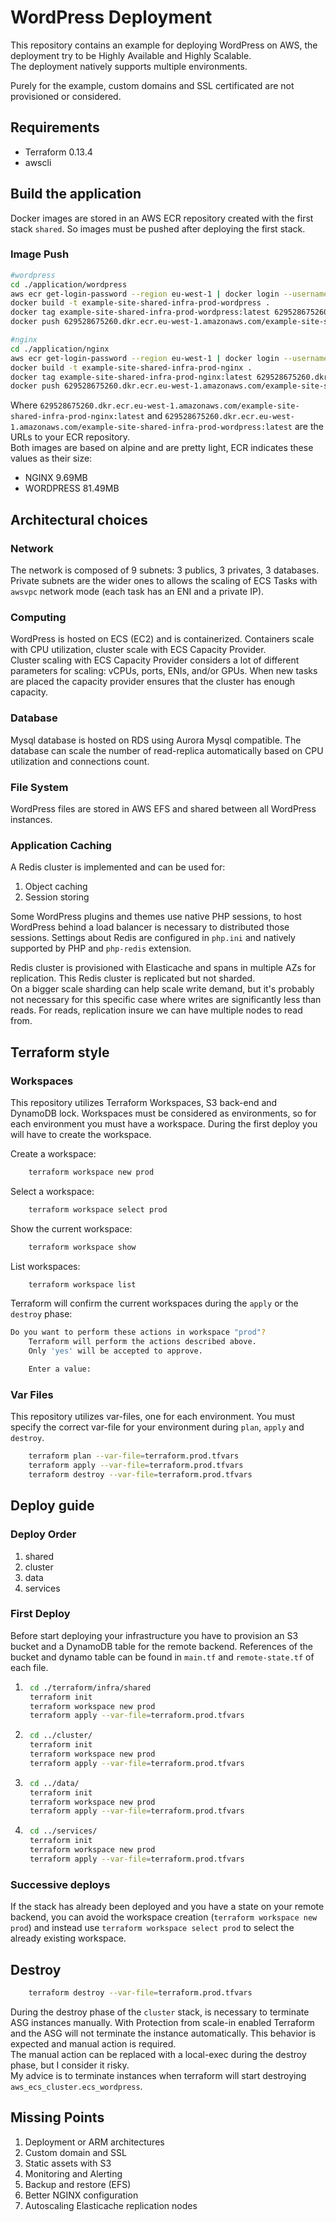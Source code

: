 # WordPress Deployment

This repository contains an example for deploying WordPress on AWS, the deployment try to be Highly Available and Highly Scalable.  
The deployment natively supports multiple environments.  

Purely for the example, custom domains and SSL certificated are not provisioned or considered.

## Requirements

- Terraform 0.13.4
- awscli

## Build the application

Docker images are stored in an AWS ECR repository created with the first stack `shared`. So images must be pushed after deploying the first stack.

### Image Push

```bash
#wordpress
cd ./application/wordpress
aws ecr get-login-password --region eu-west-1 | docker login --username AWS --password-stdin 629528675260.dkr.ecr.eu-west-1.amazonaws.com
docker build -t example-site-shared-infra-prod-wordpress .
docker tag example-site-shared-infra-prod-wordpress:latest 629528675260.dkr.ecr.eu-west-1.amazonaws.com/example-site-shared-infra-prod-wordpress:latest
docker push 629528675260.dkr.ecr.eu-west-1.amazonaws.com/example-site-shared-infra-prod-wordpress:latest

#nginx
cd ./application/nginx
aws ecr get-login-password --region eu-west-1 | docker login --username AWS --password-stdin 629528675260.dkr.ecr.eu-west-1.amazonaws.com
docker build -t example-site-shared-infra-prod-nginx .
docker tag example-site-shared-infra-prod-nginx:latest 629528675260.dkr.ecr.eu-west-1.amazonaws.com/example-site-shared-infra-prod-nginx:latest
docker push 629528675260.dkr.ecr.eu-west-1.amazonaws.com/example-site-shared-infra-prod-nginx:latest
```

Where `629528675260.dkr.ecr.eu-west-1.amazonaws.com/example-site-shared-infra-prod-nginx:latest` and `629528675260.dkr.ecr.eu-west-1.amazonaws.com/example-site-shared-infra-prod-wordpress:latest` are the URLs to your ECR repository.  
Both images are based on alpine and are pretty light, ECR indicates these values as their size:  

- NGINX 9.69MB
- WORDPRESS 81.49MB

## Architectural choices

### Network

The network is composed of 9 subnets: 3 publics, 3 privates, 3 databases. Private subnets are the wider ones to allows the scaling of ECS Tasks with `awsvpc`
network mode (each task has an ENI and a private IP).  

### Computing

WordPress is hosted on ECS (EC2) and is containerized. Containers scale with CPU utilization, cluster scale with ECS Capacity Provider.  
Cluster scaling with ECS Capacity Provider considers a lot of different parameters for scaling: vCPUs, ports, ENIs, and/or GPUs. When new tasks are placed the capacity provider
ensures that the cluster has enough capacity.

### Database

Mysql database is hosted on RDS using Aurora Mysql compatible. The database can scale the number of read-replica automatically based on CPU utilization and connections count.

### File System

WordPress files are stored in AWS EFS and shared between all WordPress instances.

### Application Caching

A Redis cluster is implemented and can be used for:

1. Object caching
2. Session storing

Some WordPress plugins and themes use native PHP sessions, to host WordPress behind a load balancer is necessary to distributed those sessions.
Settings about Redis are configured in `php.ini` and natively supported by PHP and `php-redis` extension.  

Redis cluster is provisioned with Elasticache and spans in multiple AZs for replication. This Redis cluster is replicated but not sharded.  
On a bigger scale sharding can help scale write demand, but it's probably not necessary for this specific case where writes are significantly less than reads.
For reads, replication insure we can have multiple nodes to read from.  

## Terraform style

### Workspaces

This repository utilizes Terraform Workspaces, S3 back-end and DynamoDB lock. Workspaces must be considered as environments, so for each environment you must have a workspace.
During the first deploy you will have to create the workspace.  

Create a workspace:

```bash
    terraform workspace new prod
```

Select a workspace:

```bash
    terraform workspace select prod
```

Show the current workspace:

```bash
    terraform workspace show
```

List workspaces:

```bash
    terraform workspace list
```

Terraform will confirm the current workspaces during the `apply` or the `destroy` phase:

```bash
Do you want to perform these actions in workspace "prod"?
    Terraform will perform the actions described above.
    Only 'yes' will be accepted to approve.

    Enter a value:
```

### Var Files

This repository utilizes var-files, one for each environment. You must specify the correct var-file for your environment during `plan`, `apply` and `destroy`.

```bash
    terraform plan --var-file=terraform.prod.tfvars
    terraform apply --var-file=terraform.prod.tfvars
    terraform destroy --var-file=terraform.prod.tfvars
```

## Deploy guide

### Deploy Order

1. shared
2. cluster
3. data
4. services

### First Deploy

Before start deploying your infrastructure you have to provision an S3 bucket and a DynamoDB table for the remote backend. References of the bucket and dynamo table can be found in `main.tf` and `remote-state.tf` of each file.

1. ```bash
    cd ./terraform/infra/shared
    terraform init
    terraform workspace new prod
    terraform apply --var-file=terraform.prod.tfvars
    ```

2. ```bash
    cd ../cluster/
    terraform init
    terraform workspace new prod
    terraform apply --var-file=terraform.prod.tfvars
    ```

3. ```bash
    cd ../data/
    terraform init
    terraform workspace new prod
    terraform apply --var-file=terraform.prod.tfvars
    ```

4. ```bash
    cd ../services/
    terraform init
    terraform workspace new prod
    terraform apply --var-file=terraform.prod.tfvars
    ```

### Successive deploys

If the stack has already been deployed and you have a state on your remote backend, you can avoid the workspace creation (`terraform workspace new prod`) and instead use `terraform workspace select prod` to select the already existing workspace.

## Destroy

```bash
    terraform destroy --var-file=terraform.prod.tfvars
```

During the destroy phase of the `cluster` stack, is necessary to terminate ASG instances manually. With Protection from scale-in enabled Terraform and the ASG will not terminate the instance automatically. This behavior is expected and manual action is required.  
The manual action can be replaced with a local-exec during the destroy phase, but I consider it risky.  
My advice is to terminate instances when terraform will start destroying `aws_ecs_cluster.ecs_wordpress`.

## Missing Points

1. Deployment or ARM architectures
2. Custom domain and SSL
3. Static assets with S3
4. Monitoring and Alerting
5. Backup and restore (EFS)
6. Better NGINX configuration
7. Autoscaling Elasticache replication nodes
